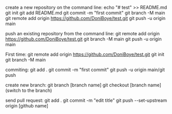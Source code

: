 create a new repository on the command line:
echo "# test" >> README.md
git init
git add README.md
git commit -m "first commit"
git branch -M main
git remote add origin https://github.com/DoniBoye/test.git
git push -u origin main

push an existing repository from the command line:
git remote add origin https://github.com/DoniBoye/test.git
git branch -M main
git push -u origin main

First time:
git remote add origin https://github.com/DoniBoye/test.git
git init
git branch -M main

commiting:
git add .
git commit -m "first commit"
git push -u origin main/git push

create new branch:
git branch [branch name]
git checkout [branch name] (switch to the branch)

send pull request:
git add .
git commit -m "edit title"
git push --set-upstream origin [github name]